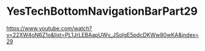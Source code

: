 # YesTechBottomNavigationBarPart29
 https://www.youtube.com/watch?v=22XW4oN6Z1o&list=PL1JrLEBAapUWv_JSolgE5pdcDKWw80wKA&index=29
